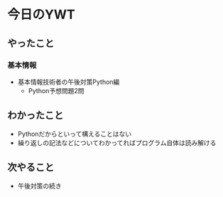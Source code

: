 # 今日のYWT

## やったこと

### 基本情報

- 基本情報技術者の午後対策Python編
  - Python予想問題2問

## わかったこと

- Pythonだからといって構えることはない
- 繰り返しの記法などについてわかってればプログラム自体は読み解ける

## 次やること

- 午後対策の続き
